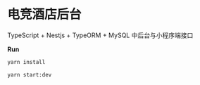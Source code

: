 # 电竞酒店后台

TypeScript + Nestjs + TypeORM + MySQL 中后台与小程序端接口

**Run**

```bash
yarn install

yarn start:dev
```
